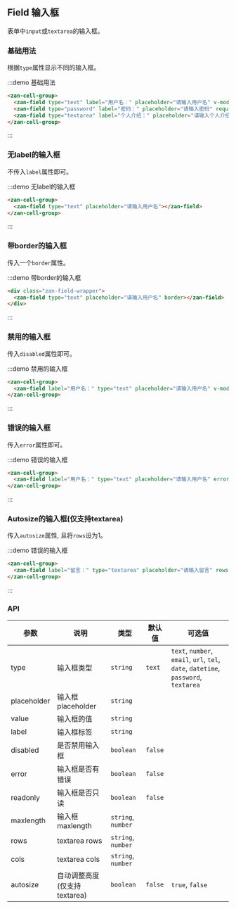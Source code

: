 <style>
@component-namespace demo {
  @b field {
    .zan-field-wrapper {
      padding: 0 10px;
    }
  }
}
</style>

<script>
export default {
  data() {
    return {
      username: 'zhangmin'
    };
  }
};
</script>

## Field 输入框

表单中`input`或`textarea`的输入框。

### 基础用法

根据`type`属性显示不同的输入框。

:::demo 基础用法
```html
<zan-cell-group>
  <zan-field type="text" label="用户名：" placeholder="请输入用户名" v-model="username" required></zan-field>
  <zan-field type="password" label="密码：" placeholder="请输入密码" required></zan-field>
  <zan-field type="textarea" label="个人介绍：" placeholder="请输入个人介绍" required></zan-field>
</zan-cell-group>
```
:::

### 无label的输入框

不传入`label`属性即可。

:::demo 无label的输入框
```html
<zan-cell-group>
  <zan-field type="text" placeholder="请输入用户名"></zan-field>
</zan-cell-group>
```
:::

### 带border的输入框

传入一个`border`属性。

:::demo 带border的输入框
```html
<div class="zan-field-wrapper">
  <zan-field type="text" placeholder="请输入用户名" border></zan-field>
</div>
```
:::

### 禁用的输入框

传入`disabled`属性即可。

:::demo 禁用的输入框
```html
<zan-cell-group>
  <zan-field label="用户名：" type="text" placeholder="请输入用户名" v-model="username" disabled></zan-field>
</zan-cell-group>
```
:::

### 错误的输入框

传入`error`属性即可。

:::demo 错误的输入框
```html
<zan-cell-group>
  <zan-field label="用户名：" type="text" placeholder="请输入用户名" error></zan-field>
</zan-cell-group>
```
:::


### Autosize的输入框(仅支持textarea)

传入`autosize`属性, 且将`rows`设为1。

:::demo 错误的输入框
```html
<zan-cell-group>
  <zan-field label="留言：" type="textarea" placeholder="请输入留言" rows="1" autosize></zan-field>
</zan-cell-group>
```
:::

### API

| 参数       | 说明      | 类型       | 默认值       | 可选值       |
|-----------|-----------|-----------|-------------|-------------|
| type | 输入框类型 | `string`  | `text` | `text`, `number`, `email`, `url`, `tel`, `date`, `datetime`, `password`, `textarea`  |
| placeholder | 输入框placeholder | `string`  |  |   |
| value | 输入框的值 | `string`  |  |   |
| label | 输入框标签 | `string`  |  |   |
| disabled | 是否禁用输入框 | `boolean`  | `false` |   |
| error | 输入框是否有错误 | `boolean`  | `false` |   |
| readonly | 输入框是否只读 | `boolean`  | `false` |   |
| maxlength | 输入框maxlength | `string`, `number`  |  |   |
| rows | textarea rows | `string`, `number`   |  |   |
| cols | textarea cols | `string`, `number`  |  |   |
| autosize | 自动调整高度(仅支持textarea) | `boolean`  | `false` |  `true`, `false` |

